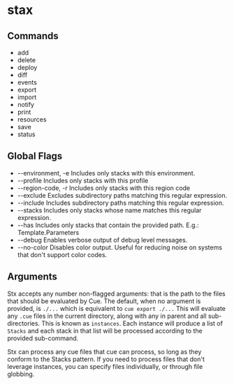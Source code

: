 # stax

## Commands

- add
- delete
- deploy
- diff
- events
- export
- import
- notify
- print
- resources
- save
- status

## Global Flags
- --environment, -e Includes only stacks with this environment.
- --profile Includes only stacks with this profile
- --region-code, -r  Includes only stacks with this region code
- --exclude Excludes subdirectory paths matching this regular expression.
- --include Includes subdirectory paths matching this regular expression.
- --stacks Includes only stacks whose name matches this regular expression.
- --has Includes only stacks that contain the provided path. E.g.: Template.Parameters
- --debug Enables verbose output of debug level messages.
- --no-color Disables color output. Useful for reducing noise on systems that don't support color codes.

## Arguments

Stx accepts any number non-flagged arguments: that is the path to the files that should be evaluated by Cue. The default, when no argument is provided, is `./...` which is equivalent to `cue export ./...` This will evaluate any `.cue` files in the current directory, along with any in parent and all sub-directories. This is known as `instances`. Each instance will produce a list of `Stacks` and each stack in that list will be processed according to the provided sub-command.

Stx can process any cue files that cue can process, so long as they conform to the Stacks pattern. If you need to process files that don't leverage instances, you can specify files individually, or through file globbing.